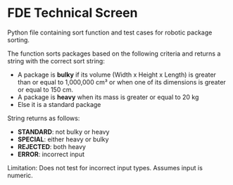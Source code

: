 # FDE Technical Screen
Python file containing sort function and test cases for robotic package sorting. 

The function sorts packages based on the following criteria and returns a string with the correct sort string:

- A package is **bulky** if its volume (Width x Height x Length) is greater than or equal to 1,000,000 cm³ or when one of its dimensions is greater or equal to 150 cm.
- A package is **heavy** when its mass is greater or equal to 20 kg
- Else it is a standard package

String returns as follows:

- **STANDARD**: not bulky or heavy
- **SPECIAL**: either heavy or bulky
- **REJECTED**: both heavy
- **ERROR**: incorrect input

Limitation: Does not test for incorrect input types. Assumes input is numeric.
